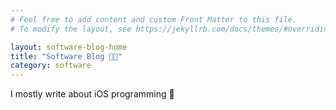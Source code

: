 ```yaml
---
# Feel free to add content and custom Front Matter to this file.
# To modify the layout, see https://jekyllrb.com/docs/themes/#overriding-theme-defaults

layout: software-blog-home
title: "Software Blog 👨‍💻"
category: software
---
```


I mostly write about iOS programming 📱